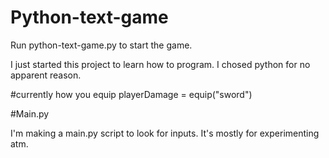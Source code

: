 # Python-text-game

Run python-text-game.py to start the game.

I just started this project to learn how to program. I chosed python for no apparent reason.



#currently how you equip
playerDamage = equip("sword")


#Main.py

I'm making a main.py script to look for inputs. It's mostly for experimenting atm.
